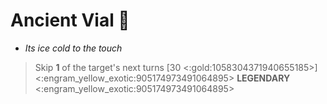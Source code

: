# **Ancient Vial** 🧪
- *Its ice cold to the touch*

> Skip __1__ of the target's next turns [30 <:gold:1058304371940655185>]
<:engram_yellow_exotic:905174973491064895> __LEGENDARY__ <:engram_yellow_exotic:905174973491064895>
